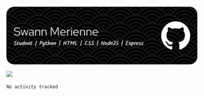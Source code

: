 ![Header](./github-header-image.png)

![](https://gitwar.herokuapp.com/badge?username=SwannMrn&color=ff69b4)

<!--START_SECTION:waka-->

```text
No activity tracked
```

<!--END_SECTION:waka-->
